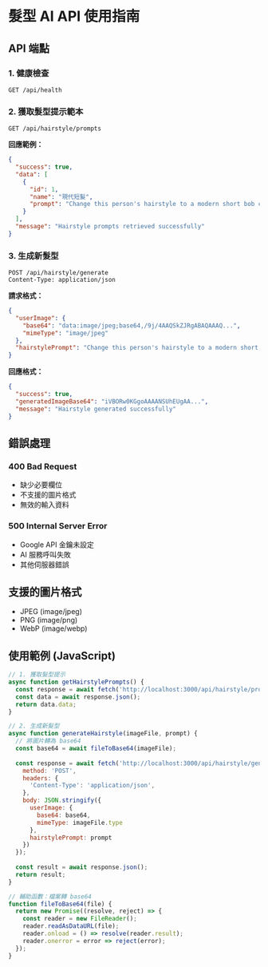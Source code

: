 # 髮型 AI API 使用指南

## API 端點

### 1. 健康檢查
```
GET /api/health
```

### 2. 獲取髮型提示範本
```
GET /api/hairstyle/prompts
```

**回應範例：**
```json
{
  "success": true,
  "data": [
    {
      "id": 1,
      "name": "現代短髮",
      "prompt": "Change this person's hairstyle to a modern short bob cut with clean lines and a professional look"
    }
  ],
  "message": "Hairstyle prompts retrieved successfully"
}
```

### 3. 生成新髮型
```
POST /api/hairstyle/generate
Content-Type: application/json
```

**請求格式：**
```json
{
  "userImage": {
    "base64": "data:image/jpeg;base64,/9j/4AAQSkZJRgABAQAAAQ...",
    "mimeType": "image/jpeg"
  },
  "hairstylePrompt": "Change this person's hairstyle to a modern short bob cut"
}
```

**回應格式：**
```json
{
  "success": true,
  "generatedImageBase64": "iVBORw0KGgoAAAANSUhEUgAA...",
  "message": "Hairstyle generated successfully"
}
```

## 錯誤處理

### 400 Bad Request
- 缺少必要欄位
- 不支援的圖片格式
- 無效的輸入資料

### 500 Internal Server Error
- Google API 金鑰未設定
- AI 服務呼叫失敗
- 其他伺服器錯誤

## 支援的圖片格式
- JPEG (image/jpeg)
- PNG (image/png) 
- WebP (image/webp)

## 使用範例 (JavaScript)

```javascript
// 1. 獲取髮型提示
async function getHairstylePrompts() {
  const response = await fetch('http://localhost:3000/api/hairstyle/prompts');
  const data = await response.json();
  return data.data;
}

// 2. 生成新髮型
async function generateHairstyle(imageFile, prompt) {
  // 將圖片轉為 base64
  const base64 = await fileToBase64(imageFile);
  
  const response = await fetch('http://localhost:3000/api/hairstyle/generate', {
    method: 'POST',
    headers: {
      'Content-Type': 'application/json',
    },
    body: JSON.stringify({
      userImage: {
        base64: base64,
        mimeType: imageFile.type
      },
      hairstylePrompt: prompt
    })
  });
  
  const result = await response.json();
  return result;
}

// 輔助函數：檔案轉 base64
function fileToBase64(file) {
  return new Promise((resolve, reject) => {
    const reader = new FileReader();
    reader.readAsDataURL(file);
    reader.onload = () => resolve(reader.result);
    reader.onerror = error => reject(error);
  });
}
```